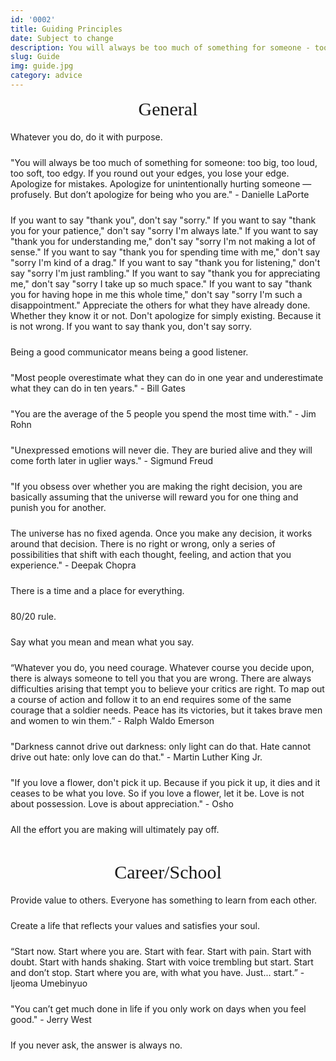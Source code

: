 ```yaml
---
id: '0002'
title: Guiding Principles
date: Subject to change
description: You will always be too much of something for someone - too big, too loud, too soft, too edgy. If you round out your edges, you lose your edge. Apologize for mistakes. Apologize for unintentionally hurting someone...
slug: Guide
img: guide.jpg
category: advice
---
```


<!------------------------- General ------------------------->
<div class="general">General</div>
<p>Whatever you do, do it with purpose.
</p>
<p>
    "You will always be too much of something for someone: too big, too loud, too soft, too edgy. If you round out your edges, you lose your edge. Apologize for mistakes. Apologize for unintentionally hurting someone — profusely. But don’t apologize for being who you are." - Danielle LaPorte
</p>
<p>
    If you want to say "thank you", don't say "sorry." If you want to say "thank you for your patience," don't say "sorry I'm always late." If you want to say "thank you for understanding me," don't say "sorry I'm not making a lot of sense." If you want to say "thank you for spending time with me," don't say "sorry I'm kind of a drag." If you want to say "thank you for listening," don't say "sorry I'm just rambling." If you want to say "thank you for appreciating me," don't say "sorry I take up so much space." If you want to say "thank you for having hope in me this whole time," don't say "sorry I'm such a disappointment." Appreciate the others for what they have already done. Whether they know it or not. Don't apologize for simply existing. Because it is not wrong. If you want to say thank you, don't say sorry.
</p>
<p>
    Being a good communicator means being a good listener. 
</p>
<p>
    "Most people overestimate what they can do in one year and underestimate what they can do in ten years." - Bill Gates
</p>
<p>
    "You are the average of the 5 people you spend the most time with." - Jim Rohn
</p>
<p>
    "Unexpressed emotions will never die. They are buried alive and they will come forth later in uglier ways." - Sigmund Freud
</p>
<p>
    "If you obsess over whether you are making the right decision, you are basically assuming that the universe will reward you for one thing and punish you for another.
</p>
<p>
    The universe has no fixed agenda. Once you make any decision, it works around that decision. There is no right or wrong, only a series of possibilities that shift with each thought, feeling, and action that you experience." - Deepak Chopra
</p>
<p>
    There is a time and a place for everything.
</p>
<p>
    80/20 rule.
</p>
<p>
    Say what you mean and mean what you say.
</p>
<p>
    “Whatever you do, you need courage. Whatever course you decide upon, there is always someone to tell you that you are wrong. There are always difficulties arising that tempt you to believe your critics are right. To map out a course of action and follow it to an end requires some of the same courage that a soldier needs. Peace has its victories, but it takes brave men and women to win them.” - Ralph Waldo Emerson
</p>
<p>
    "Darkness cannot drive out darkness: only light can do that. Hate cannot drive out hate: only love can do that." - Martin Luther King Jr.
</p>
<p>
    "If you love a flower, don't pick it up. Because if you pick it up, it dies and it ceases to be what you love. So if you love a flower, let it be. Love is not about possession. Love is about appreciation." - Osho
</p>
<p>
    All the effort you are making will ultimately pay off.
</p>
<p>
    
</p>

<!------------------------- Career/School ------------------------->
<div class="general">Career/School</div>
<p>
    Provide value to others. Everyone has something to learn from each other.
</p>
<p>
    Create a life that reflects your values and satisfies your soul.
</p>
<p>
    “Start now. Start where you are. Start with fear. Start with pain. Start with doubt. Start with hands shaking. Start with voice trembling but start. Start and don’t stop. Start where you are, with what you have. Just... start.” - Ijeoma Umebinyuo
</p>
<p>
    "You can’t get much done in life if you only work on days when you feel good." - Jerry West
</p>
<p>
    If you never ask, the answer is always no.
</p>
<p>
    
</p>
<p>
    
</p>

<style>

div {
   text-align: justify;
}

.general {
    font-size: 30px;
    text-align: center;
    font-family: 'Bebas Neue', cursive;
}

p {
    padding-top: 5px;
    padding-bottom: 5px;
}

p1 {
    font-weight: bold;
}

p2 {
    font-style: italic;
    color: black;
}

p2:hover {
    text-decoration: underline;
}

</style>